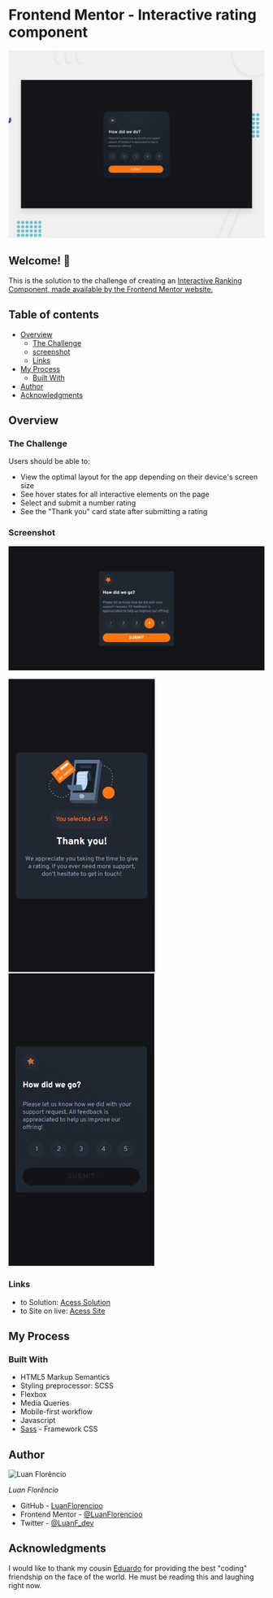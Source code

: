 # Frontend Mentor - Interactive rating component

![Design preview for the Interactive rating component coding challenge](./design/desktop-preview.jpg)

## Welcome! 👋

This is the solution to the challenge of creating an [Interactive Ranking Component, made available by the Frontend Mentor website.](https://www.frontendmentor.io/challenges/interactive-rating-component-koxpeBUmI)

## Table of contents

- [Overview](#overview)
  - [The Challenge](#the-challenge)
  - [screenshot](#screenshot)
  - [Links](#links)
- [My Process](#my-process)
  - [Built With](#built-with)
- [Author](#author)
- [Acknowledgments](#Acknowledgments)

## Overview

### The Challenge

Users should be able to:

- View the optimal layout for the app depending on their device's screen size
- See hover states for all interactive elements on the page
- Select and submit a number rating
- See the "Thank you" card state after submitting a rating

### Screenshot

![desktop version](./src/images/screenshots/desktop.png)

![mobile version](./src/images/screenshots/mobile.png)
![mobile version](./src/images/screenshots/interactive.gif)

### Links

- to Solution: [Acess Solution](https://www.frontendmentor.io/solutions/interactive-rating-component-AgykfftKtx)
- to Site on live: [Acess Site](https://luanflorencioo.github.io/interactive-rating)

## My Process

### Built With

- HTML5 Markup Semantics
- Styling preprocessor: SCSS
- Flexbox
- Media Queries
- Mobile-first workflow
- Javascript
- [Sass](https://sass-lang.com/) - Framework CSS

## Author

![Luan Florêncio](https://avatars.githubusercontent.com/u/71609088?s=120&v=4)

_Luan Florêncio_

- GitHub - [LuanFlorencioo](https://github.com/LuanFlorencioo)
- Frontend Mentor - [@LuanFlorencioo](https://www.frontendmentor.io/profile/LuanFlorencioo)
- Twitter - [@LuanF_dev](https://www.twitter.com/LuanF_dev)

## Acknowledgments

I would like to thank my cousin [Eduardo](https://github.com/Edufreitass) for providing the best "coding" friendship on the face of the world. He must be reading this and laughing right now.
